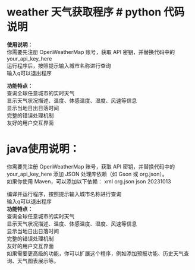 # weather 天气获取程序 # python 代码说明
**使用说明：**   
你需要先注册 OpenWeatherMap 账号，获取 API 密钥，并替换代码中的your_api_key_here  
运行程序后，按照提示输入城市名称进行查询  
输入q可以退出程序  

**功能特点：**  
查询全球任意城市的实时天气  
显示天气状况描述、温度、体感温度、湿度、风速等信息  
显示当地日出日落时间  
完整的错误处理机制  
友好的用户交互界面  


# java使用说明：
你需要先注册 OpenWeatherMap 账号，获取 API 密钥，并替换代码中的your_api_key_here
添加 JSON 处理库依赖（如 Gson 或 org.json）。  
如果你使用 Maven，可以添加以下依赖：
xml
<dependency>
    <groupId>org.json</groupId>
    <artifactId>json</artifactId>
    <version>20231013</version>
</dependency>

编译并运行程序，按照提示输入城市名称进行查询  
输入q可以退出程序  
**功能特点：**  
查询全球任意城市的实时天气  
显示天气状况描述、温度、体感温度、湿度、风速等信息  
显示当地日出日落时间  
完整的错误处理机制  
友好的用户交互界面  
如果需要更高级的功能，你可以扩展这个程序，例如添加预报功能、历史天气查询、天气图表展示等。
